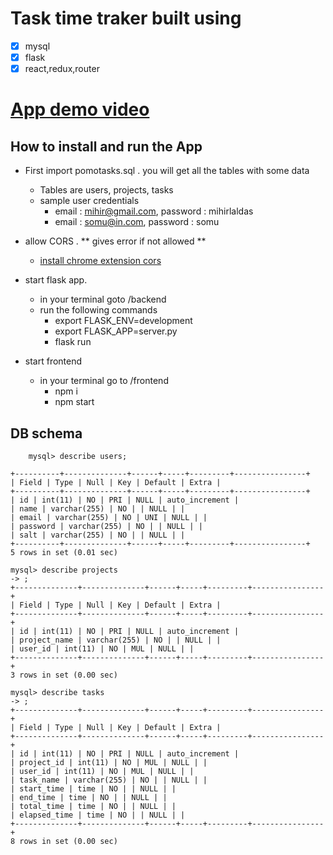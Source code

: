 # Task time traker built using

- [x] mysql
- [x] flask
- [x] react,redux,router

# [App demo video](https://drive.google.com/open?id=1hbilVsJzxC8aFMJxJyVZYHFbXWVhK6Jv)

## How to install and run the App

- First import pomotasks.sql . you will get all the tables with some data
  - Tables are users, projects, tasks
  - sample user credentials
    - email : mihir@gmail.com, password : mihirlaldas
    - email : somu@in.com, password : somu
- allow CORS . ** gives error if not allowed **

  - [install chrome extension cors](https://chrome.google.com/webstore/detail/allow-cors-access-control/lhobafahddgcelffkeicbaginigeejlf?hl=en)

- start flask app.

  - in your terminal goto /backend
  - run the following commands
    - export FLASK_ENV=development
    - export FLASK_APP=server.py
    - flask run

- start frontend
  - in your terminal go to /frontend
    - npm i
    - npm start

## DB schema

```
    mysql> describe users;

+----------+--------------+------+-----+---------+----------------+
| Field | Type | Null | Key | Default | Extra |
+----------+--------------+------+-----+---------+----------------+
| id | int(11) | NO | PRI | NULL | auto_increment |
| name | varchar(255) | NO | | NULL | |
| email | varchar(255) | NO | UNI | NULL | |
| password | varchar(255) | NO | | NULL | |
| salt | varchar(255) | NO | | NULL | |
+----------+--------------+------+-----+---------+----------------+
5 rows in set (0.01 sec)

mysql> describe projects
-> ;
+--------------+--------------+------+-----+---------+----------------+
| Field | Type | Null | Key | Default | Extra |
+--------------+--------------+------+-----+---------+----------------+
| id | int(11) | NO | PRI | NULL | auto_increment |
| project_name | varchar(255) | NO | | NULL | |
| user_id | int(11) | NO | MUL | NULL | |
+--------------+--------------+------+-----+---------+----------------+
3 rows in set (0.00 sec)

mysql> describe tasks
-> ;
+--------------+--------------+------+-----+---------+----------------+
| Field | Type | Null | Key | Default | Extra |
+--------------+--------------+------+-----+---------+----------------+
| id | int(11) | NO | PRI | NULL | auto_increment |
| project_id | int(11) | NO | MUL | NULL | |
| user_id | int(11) | NO | MUL | NULL | |
| task_name | varchar(255) | NO | | NULL | |
| start_time | time | NO | | NULL | |
| end_time | time | NO | | NULL | |
| total_time | time | NO | | NULL | |
| elapsed_time | time | NO | | NULL | |
+--------------+--------------+------+-----+---------+----------------+
8 rows in set (0.00 sec)

```
